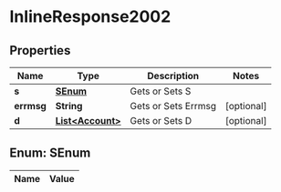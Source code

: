 
# InlineResponse2002

## Properties
Name | Type | Description | Notes
------------ | ------------- | ------------- | -------------
**s** | [**SEnum**](#SEnum) | Gets or Sets S | 
**errmsg** | **String** | Gets or Sets Errmsg |  [optional]
**d** | [**List&lt;Account&gt;**](Account.md) | Gets or Sets D |  [optional]


<a name="SEnum"></a>
## Enum: SEnum
Name | Value
---- | -----



